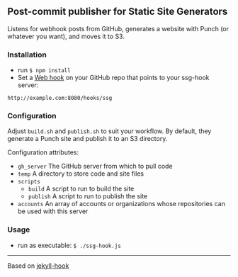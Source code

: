 ## Post-commit publisher for Static Site Generators

Listens for webhook posts from GitHub, generates a website with Punch (or whatever you want), and moves it to S3.

### Installation

- run `$ npm install`
- Set a [Web hook](https://help.github.com/articles/post-receive-hooks) on your GitHub repo that points to your ssg-hook server:
```
http://example.com:8080/hooks/ssg
```

### Configuration

Adjust `build.sh` and `publish.sh` to suit your workflow. By default, they generate a Punch site and publish it to an S3 directory.

Configuration attributes:

- `gh_server` The GitHub server from which to pull code
- `temp` A directory to store code and site files
- `scripts`
    - `build` A script to run to build the site
    - `publish` A script to run to publish the site
- `accounts` An array of accounts or organizations whose repositories can be used with this server

### Usage

- run as executable: `$ ./ssg-hook.js`

---------------------------------------

Based on [jekyll-hook](https://github.com/developmentseed/jekyll-hook)